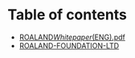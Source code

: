 # Table of contents

- [ROALAND*Whitepaper*(ENG).pdf](<ROALAND_Whitepaper_(ENG).pdf>)
- [ROALAND-FOUNDATION-LTD](README.md)
